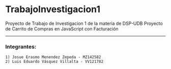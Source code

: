 # TrabajoInvestigacion1
Proyecto de Trabajo de Investigacion 1 de la materia de DSP-UDB
Proyecto de Carrito de Compras en JavaScript con Facturación

------------

### Integrantes:
    1) Josue Erasmo Menendez Zepeda - MZ142582
    2) Luis Eduardo Vásquez Villalta - VV121782